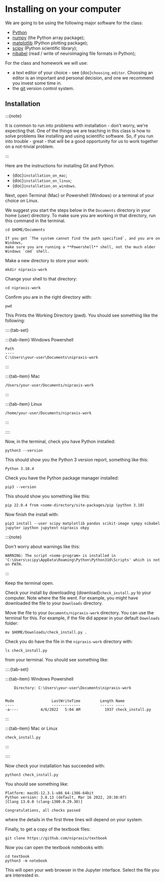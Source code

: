 # Installing on your computer

We are going to be using the following major software for the class:

- [Python](https://python.org)
- [numpy](https://numpy.org) (the Python array package);
- [matplotlib](https://matplotlib.org) (Python plotting package);
- [scipy](https://scipy.org) (Python scientific library);
- [nibabel](https://nipy.org/nibabel) (read / write of neuroimaging file
  formats in Python);

For the class and homework we will use:

- a text editor of your choice - see {doc}`choosing_editor`.  Choosing an
  editor is an important and personal decision, and one we recommend you invest
  some time in.
- the [git](https://git-scm.com/) version control system.

## Installation

:::{note}

It is common to run into problems with installation - don't worry, we're
expecting that.  One of the things we are teaching in this class is how to
solve problems like installing and using scientific software.  So, if you run
into trouble - great - that will be a good opportunity for us to work together
on a not-trivial problem.

:::

Here are the instructions for installing Git and Python:

- {doc}`installation_on_mac`;
- {doc}`installation_on_linux`;
- {doc}`installation_on_windows`.

Next, open Terminal (Mac) or Powershell (Windows) or a terminal of your choice
on Linux.

We suggest you start the steps below in the `Documents` directory in your home
(user) directory.  To make sure you are working in that directory, run this
command in the terminal.

```
cd $HOME/Documents
```

```{warning}
If you get `The system cannot find the path specified`, and you are on Windows,
make sure you are running a **Powershell** shell, not the much older Windows `cmd` shell.
```

Make a new directory to store your work:

```
mkdir nipraxis-work
```

Change your shell to that directory:

```
cd nipraxis-work
```

Confirm you are in the right directory with:

```
pwd
```

This Prints the Working Directory (pwd).  You should see something like the following:

::::{tab-set}

:::{tab-item} Windows Powershell
```
Path
----
C:\Users\your-user\Documents\nipraxis-work
```
:::

:::{tab-item} Mac
```
/Users/your-user/Documents/nipraxis-work
```
:::

:::{tab-item} Linux
```
/home/your-user/Documents/nipraxis-work
```
:::

::::

Now, in the terminal, check you have Python installed:

```
python3 --version
```

This should show you the Python 3 version report, something like this:

```
Python 3.10.4
```

Check you have the Python package manager installed:

```
pip3 --version
```

This should show you something like this:

```
pip 22.0.4 from <some-directory/site-packages/pip (python 3.10)
```

Now finish the install with:

```
pip3 install --user scipy matplotlib pandas scikit-image sympy nibabel jupyter ipython jupytext nipraxis okpy
```

:::{note}

Don't worry about warnings like this:

```
WARNING: The script <some-program> is installed in 'C:\Users\scipy\AppData\Roaming\Python\Python310\Scripts' which is not on PATH.
```

:::

Keep the terminal open.

Check your install by downloading {download}`check_install.py` to your
computer.   Note where the file went.  For example, you might have downloaded the file to your `Downloads` directory.

Move the file to your `Documents/nipraxis-work` directory.  You can use the terminal for this.  For example, if the file did appear in your default `Downloads` folder:

```
mv $HOME/Downloads/check_install.py .
```

Check you do have the file in the `nipraxis-work` directory with:

```
ls check_install.py
```

from your terminal.  You should see something like:

::::{tab-set}

:::{tab-item} Windows Powershell
```
    Directory: C:\Users\your-user\Documents\nipraxis-work


Mode                 LastWriteTime         Length Name
----                 -------------         ------ ----
-a----          4/6/2022   5:04 AM           1937 check_install.py
```
:::

:::{tab-item} Mac or Linux
```
check_install.py
```
:::

::::

Now check your installation has succeeded with:

```
python3 check_install.py
```

You should see something like:

```
Platform: macOS-12.3.1-x86_64-i386-64bit
Python version: 3.8.13 (default, Mar 16 2022, 20:38:07) 
[Clang 13.0.0 (clang-1300.0.29.30)]

Congratulations, all checks passed
```

where the details in the first three lines will depend on your system.

Finally, to get a copy of the textbook files:

```
git clone https://github.com/nipraxis/textbook
```

Now you can open the textbook notebooks with:

```
cd textbook
python3 -m notebook
```

This will open your web browser in the Jupyter interface.  Select the file you
are interested in.
